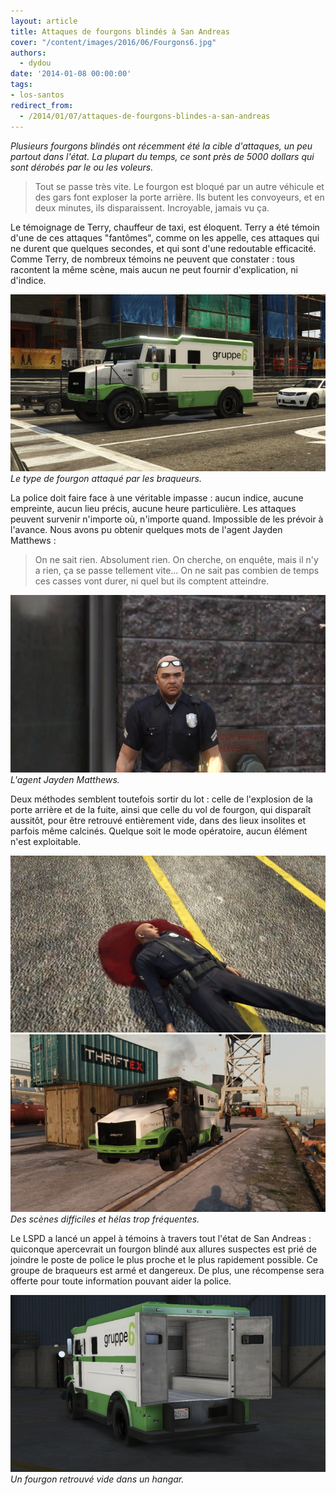 ```yaml
---
layout: article
title: Attaques de fourgons blindés à San Andreas
cover: "/content/images/2016/06/Fourgons6.jpg"
authors:
  - dydou
date: '2014-01-08 00:00:00'
tags:
- los-santos
redirect_from:
  - /2014/01/07/attaques-de-fourgons-blindes-a-san-andreas
---
```


_Plusieurs fourgons blindés ont récemment été la cible d'attaques, un peu partout dans l'état. La plupart du temps, ce sont près de 5000 dollars qui sont dérobés par le ou les voleurs._

> Tout se passe très vite. Le fourgon est bloqué par un autre véhicule et des gars font exploser la porte arrière. Ils butent les convoyeurs, et en deux minutes, ils disparaissent. Incroyable, jamais vu ça.

Le témoignage de Terry, chauffeur de taxi, est éloquent. Terry a été témoin d'une de ces attaques "fantômes", comme on les appelle, ces attaques qui ne durent que quelques secondes, et qui sont d'une redoutable efficacité. Comme Terry, de nombreux témoins ne peuvent que constater : tous racontent la même scène, mais aucun ne peut fournir d'explication, ni d'indice.

![Le type de fourgon attaqué par les braqueurs.](/content/images/2016/06/Fourgons1.jpg)
_Le type de fourgon attaqué par les braqueurs._

La police doit faire face à une véritable impasse : aucun indice, aucune empreinte, aucun lieu précis, aucune heure particulière. Les attaques peuvent survenir n'importe où, n'importe quand. Impossible de les prévoir à l'avance. Nous avons pu obtenir quelques mots de l'agent Jayden Matthews :

> On ne sait rien. Absolument rien. On cherche, on enquête, mais il n'y a rien, ça se passe tellement vite... On ne sait pas combien de temps ces casses vont durer, ni quel but ils comptent atteindre.

![L'agent Jayden Matthews.](/content/images/2016/06/Fourgons3_0.jpg)
_L'agent Jayden Matthews._

Deux méthodes semblent toutefois sortir du lot : celle de l'explosion de la porte arrière et de la fuite, ainsi que celle du vol de fourgon, qui disparaît aussitôt, pour être retrouvé entièrement vide, dans des lieux insolites et parfois même calcinés. Quelque soit le mode opératoire, aucun élément n'est exploitable.

![](/content/images/2016/06/Fourgons2.jpg)
![Des scènes difficiles et hélas trop fréquentes.](/content/images/2016/06/Fourgons5.jpg)
_Des scènes difficiles et hélas trop fréquentes._

Le LSPD a lancé un appel à témoins à travers tout l'état de San Andreas : quiconque apercevrait un fourgon blindé aux allures suspectes est prié de joindre le poste de police le plus proche et le plus rapidement possible. Ce groupe de braqueurs est armé et dangereux. De plus, une récompense sera offerte pour toute information pouvant aider la police.

![Un fourgon retrouvé vide dans un hangar.](/content/images/2016/06/Fourgons6_0.jpg)
_Un fourgon retrouvé vide dans un hangar._